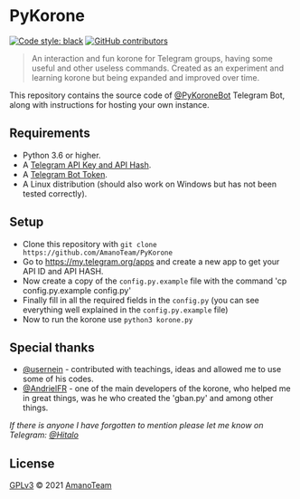 # PyKorone

[![Code style: black](https://img.shields.io/badge/code%20style-black-000000.svg)](https://github.com/psf/black)
[![GitHub contributors](https://img.shields.io/github/contributors/AmanoTeam/PyKorone.svg)](https://GitHub.com/AmanoTeam/PyKorone/graphs/contributors/)

> An interaction and fun korone for Telegram groups, having some useful and other useless commands.
> Created as an experiment and learning korone but being expanded and improved over time.

This repository contains the source code of [@PyKoroneBot](https://t.me/PyKoroneBot) Telegram Bot, along with instructions for hosting your own instance.

## Requirements

- Python 3.6 or higher.
- A [Telegram API Key and API Hash](https://docs.pyrogram.org/intro/setup#api-keys).
- A [Telegram Bot Token](https://t.me/koronefather).
- A Linux distribution (should also work on Windows but has not been tested correctly).

## Setup

- Clone this repository with `git clone https://github.com/AmanoTeam/PyKorone`
- Go to https://my.telegram.org/apps and create a new app to get your API ID and API HASH.
- Now create a copy of the `config.py.example` file with the command 'cp config.py.example config.py'
- Finally fill in all the required fields in the `config.py` (you can see everything well explained in the `config.py.example` file)
- Now to run the korone use `python3 korone.py`

## Special thanks

- [@usernein](https://github.com/usernein) - contributed with teachings, ideas and allowed me to use some of his codes.
- [@AndrielFR](https://github.com/AndrielFR) - one of the main developers of the korone, who helped me in great things, was he who created the 'gban.py' and among other things.

_If there is anyone I have forgotten to mention please let me know on Telegram: [@Hitalo](https://t.me/Hitalo)_

## License

[GPLv3](https://github.com/AmanoTeam/PyKorone/blob/main/LICENSE) © 2021 [AmanoTeam](https//github.com/AmanoTeam)
